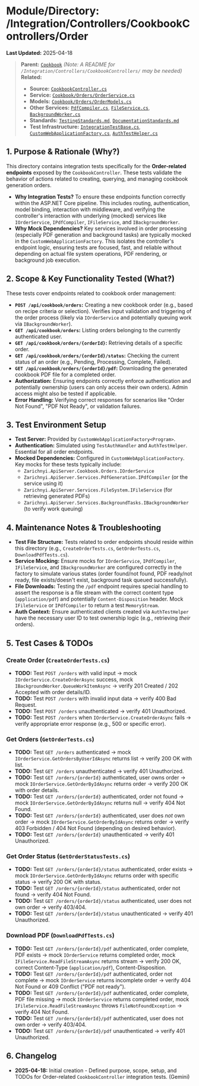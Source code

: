 # Module/Directory: /Integration/Controllers/CookbookControllers/Order

**Last Updated:** 2025-04-18

> **Parent:** [`Cookbook`](../README.md)
> *(Note: A README for `/Integration/Controllers/CookbookControllers/` may be needed)*
> **Related:**
> * **Source:** [`CookbookController.cs`](../../../../../api-server/Controllers/CookbookController.cs)
> * **Service:** [`Cookbook/Orders/OrderService.cs`](../../../../../api-server/Cookbook/Orders/OrderService.cs)
> * **Models:** [`Cookbook/Orders/OrderModels.cs`](../../../../../api-server/Cookbook/Orders/OrderModels.cs)
> * **Other Services:** [`PdfCompiler.cs`](../../../../../api-server/Services/PdfGeneration/PdfCompiler.cs), [`FileService.cs`](../../../../../api-server/Services/FileSystem/FileService.cs), [`BackgroundWorker.cs`](../../../../../api-server/Services/BackgroundTasks/BackgroundWorker.cs)
> * **Standards:** [`TestingStandards.md`](../../../../../Docs/Standards/TestingStandards.md), [`DocumentationStandards.md`](../../../../../Docs/Development/DocumentationStandards.md)
> * **Test Infrastructure:** [`IntegrationTestBase.cs`](../../../IntegrationTestBase.cs), [`CustomWebApplicationFactory.cs`](../../../Framework/Fixtures/CustomWebApplicationFactory.cs), [`AuthTestHelper.cs`](../../../Framework/Helpers/AuthTestHelper.cs)

## 1. Purpose & Rationale (Why?)

This directory contains integration tests specifically for the **Order-related endpoints** exposed by the `CookbookController`. These tests validate the behavior of actions related to creating, querying, and managing cookbook generation orders.

* **Why Integration Tests?** To ensure these endpoints function correctly within the ASP.NET Core pipeline. This includes routing, authentication, model binding, interaction with middleware, and verifying the controller's interaction with underlying (mocked) services like `IOrderService`, `IPdfCompiler`, `IFileService`, and `IBackgroundWorker`.
* **Why Mock Dependencies?** Key services involved in order processing (especially PDF generation and background tasks) are typically mocked in the `CustomWebApplicationFactory`. This isolates the controller's endpoint logic, ensuring tests are focused, fast, and reliable without depending on actual file system operations, PDF rendering, or background job execution.

## 2. Scope & Key Functionality Tested (What?)

These tests cover endpoints related to cookbook order management:

* **`POST /api/cookbook/orders`:** Creating a new cookbook order (e.g., based on recipe criteria or selection). Verifies input validation and triggering of the order process (likely via `IOrderService` and potentially queuing work via `IBackgroundWorker`).
* **`GET /api/cookbook/orders`:** Listing orders belonging to the currently authenticated user.
* **`GET /api/cookbook/orders/{orderId}`:** Retrieving details of a specific order.
* **`GET /api/cookbook/orders/{orderId}/status`:** Checking the current status of an order (e.g., Pending, Processing, Complete, Failed).
* **`GET /api/cookbook/orders/{orderId}/pdf`:** Downloading the generated cookbook PDF file for a completed order.
* **Authorization:** Ensuring endpoints correctly enforce authentication and potentially ownership (users can only access their own orders). Admin access might also be tested if applicable.
* **Error Handling:** Verifying correct responses for scenarios like "Order Not Found", "PDF Not Ready", or validation failures.

## 3. Test Environment Setup

* **Test Server:** Provided by `CustomWebApplicationFactory<Program>`.
* **Authentication:** Simulated using `TestAuthHandler` and `AuthTestHelper`. Essential for all order endpoints.
* **Mocked Dependencies:** Configured in `CustomWebApplicationFactory`. Key mocks for these tests typically include:
    * `Zarichnyi.ApiServer.Cookbook.Orders.IOrderService`
    * `Zarichnyi.ApiServer.Services.PdfGeneration.IPdfCompiler` (or the service using it)
    * `Zarichnyi.ApiServer.Services.FileSystem.IFileService` (for retrieving generated PDFs)
    * `Zarichnyi.ApiServer.Services.BackgroundTasks.IBackgroundWorker` (to verify work queuing)

## 4. Maintenance Notes & Troubleshooting

* **Test File Structure:** Tests related to order endpoints should reside within this directory (e.g., `CreateOrderTests.cs`, `GetOrderTests.cs`, `DownloadPdfTests.cs`).
* **Service Mocking:** Ensure mocks for `IOrderService`, `IPdfCompiler`, `IFileService`, and `IBackgroundWorker` are configured correctly in the factory to simulate various states (order found/not found, PDF ready/not ready, file exists/doesn't exist, background task queued successfully).
* **File Downloads:** Testing the `/pdf` endpoint requires special handling to assert the response is a file stream with the correct content type (`application/pdf`) and potentially `Content-Disposition` header. Mock `IFileService` or `IPdfCompiler` to return a test `MemoryStream`.
* **Auth Context:** Ensure authenticated clients created via `AuthTestHelper` have the necessary user ID to test ownership logic (e.g., retrieving *their* orders).

## 5. Test Cases & TODOs

### Create Order (`CreateOrderTests.cs`)
* **TODO:** Test `POST /orders` with valid input -> mock `IOrderService.CreateOrderAsync` success, mock `IBackgroundWorker.QueueWorkItemAsync` -> verify 201 Created / 202 Accepted with order details/ID.
* **TODO:** Test `POST /orders` with invalid input data -> verify 400 Bad Request.
* **TODO:** Test `POST /orders` unauthenticated -> verify 401 Unauthorized.
* **TODO:** Test `POST /orders` when `IOrderService.CreateOrderAsync` fails -> verify appropriate error response (e.g., 500 or specific error).

### Get Orders (`GetOrderTests.cs`)
* **TODO:** Test `GET /orders` authenticated -> mock `IOrderService.GetOrdersByUserIdAsync` returns list -> verify 200 OK with list.
* **TODO:** Test `GET /orders` unauthenticated -> verify 401 Unauthorized.
* **TODO:** Test `GET /orders/{orderId}` authenticated, user owns order -> mock `IOrderService.GetOrderByIdAsync` returns order -> verify 200 OK with order details.
* **TODO:** Test `GET /orders/{orderId}` authenticated, order not found -> mock `IOrderService.GetOrderByIdAsync` returns null -> verify 404 Not Found.
* **TODO:** Test `GET /orders/{orderId}` authenticated, user does *not* own order -> mock `IOrderService.GetOrderByIdAsync` returns order -> verify 403 Forbidden / 404 Not Found (depending on desired behavior).
* **TODO:** Test `GET /orders/{orderId}` unauthenticated -> verify 401 Unauthorized.

### Get Order Status (`GetOrderStatusTests.cs`)
* **TODO:** Test `GET /orders/{orderId}/status` authenticated, order exists -> mock `IOrderService.GetOrderByIdAsync` returns order with specific status -> verify 200 OK with status.
* **TODO:** Test `GET /orders/{orderId}/status` authenticated, order not found -> verify 404 Not Found.
* **TODO:** Test `GET /orders/{orderId}/status` authenticated, user does not own order -> verify 403/404.
* **TODO:** Test `GET /orders/{orderId}/status` unauthenticated -> verify 401 Unauthorized.

### Download PDF (`DownloadPdfTests.cs`)
* **TODO:** Test `GET /orders/{orderId}/pdf` authenticated, order complete, PDF exists -> mock `IOrderService` returns completed order, mock `IFileService.ReadFileStreamAsync` returns stream -> verify 200 OK, correct Content-Type (`application/pdf`), Content-Disposition.
* **TODO:** Test `GET /orders/{orderId}/pdf` authenticated, order not complete -> mock `IOrderService` returns incomplete order -> verify 404 Not Found or 409 Conflict ("PDF not ready").
* **TODO:** Test `GET /orders/{orderId}/pdf` authenticated, order complete, PDF file missing -> mock `IOrderService` returns completed order, mock `IFileService.ReadFileStreamAsync` throws `FileNotFoundException` -> verify 404 Not Found.
* **TODO:** Test `GET /orders/{orderId}/pdf` authenticated, user does not own order -> verify 403/404.
* **TODO:** Test `GET /orders/{orderId}/pdf` unauthenticated -> verify 401 Unauthorized.

## 6. Changelog

* **2025-04-18:** Initial creation - Defined purpose, scope, setup, and TODOs for Order-related `CookbookController` integration tests. (Gemini)

